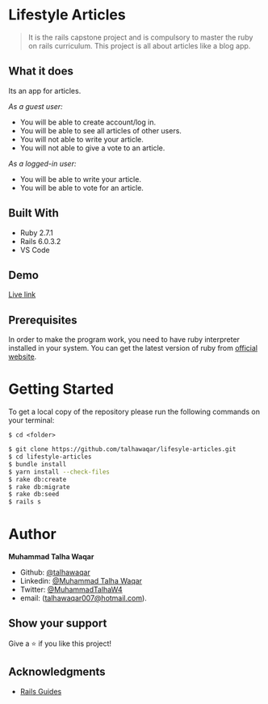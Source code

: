 # Lifestyle Articles

>  It is the rails capstone project and is compulsory to master the ruby on rails curriculum. This project is all about articles like a blog app.

## What it does

Its an app for articles.

*As a guest user:*

- You will be able to create account/log in.
- You will be able to see all articles of other users.
- You will not able to write your article.
- You will not able to give a vote to an article.

*As a logged-in user:*

- You will be able to write your article.
- You will be able to vote for an article.

## Built With

- Ruby 2.7.1
- Rails 6.0.3.2
- VS Code

## Demo

[Live link]()

## Prerequisites

In order to make the program work, you need to have ruby interpreter installed in your system. You can get the latest version of ruby from [official website](https://www.ruby-lang.org/en/downloads/).

# Getting Started

To get a local copy of the repository please run the following commands on your terminal:

```
$ cd <folder>
```

```bash
$ git clone https://github.com/talhawaqar/lifesyle-articles.git
$ cd lifestyle-articles
$ bundle install
$ yarn install --check-files
$ rake db:create
$ rake db:migrate
$ rake db:seed
$ rails s
```

# Author

**Muhammad Talha Waqar**
- Github: [@talhawaqar](https://github.com/talhawaqar)
- Linkedin: [@Muhammad Talha Waqar](https://www.linkedin.com/in/talha-waqar-977257145/)
- Twitter: [@MuhammadTalhaW4](https://twitter.com/MuhammadTalhaW4)
- email: (talhawaqar007@hotmail.com).

## Show your support

Give a :star:️ if you like this project!

## Acknowledgments

- <a href="https://guides.rubyonrails.org/" target="_blank">Rails Guides</a>
